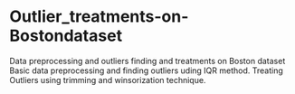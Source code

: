 # Outlier_treatments-on-Bostondataset
Data preprocessing and outliers finding and treatments on Boston dataset
Basic data preprocessing and finding outliers uding IQR method.
Treating Outliers using trimming and winsorization technique.
